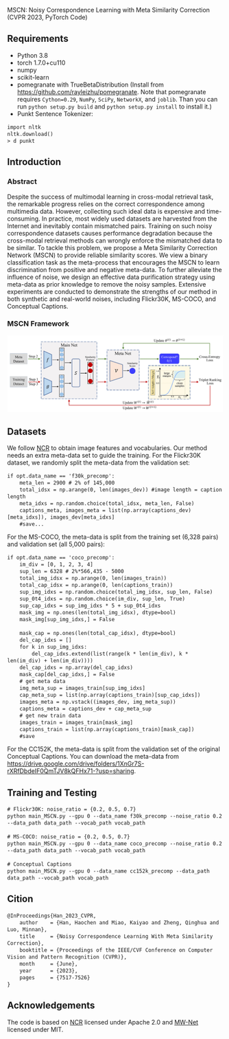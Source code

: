 MSCN: Noisy Correspondence Learning with Meta Similarity Correction (CVPR 2023, PyTorch Code)

## Requirements
- Python 3.8
- torch 1.7.0+cu110
- numpy
- scikit-learn
- pomegranate with TrueBetaDistribution (Install from https://github.com/rayleizhu/pomegranate. Note that pomegranate requires `Cython=0.29`, `NumPy`, `SciPy`, `NetworkX`, and `joblib`. Than you can run `python setup.py build` and `python setup.py install` to install it.)
- Punkt Sentence Tokenizer:
  
```
import nltk
nltk.download()
> d punkt
```

## Introduction

### Abstract 
Despite the success of multimodal learning in cross-modal retrieval task, the remarkable progress relies on the correct correspondence among multimedia data. However, collecting such ideal data is expensive and time-consuming. In practice, most widely used datasets are harvested from the Internet and inevitably contain mismatched pairs. Training on such noisy correspondence datasets causes performance degradation because the cross-modal retrieval methods can wrongly enforce the mismatched data to be similar. To tackle this problem, we propose a Meta Similarity Correction Network (MSCN) to provide reliable similarity scores. We view a binary classification task as the meta-process that encourages the MSCN to learn discrimination from positive and negative meta-data. To further alleviate the influence of noise, we design an effective data purification strategy using meta-data as prior knowledge to remove the noisy samples. Extensive experiments are conducted to demonstrate the strengths of our method in both synthetic and real-world noises, including Flickr30K, MS-COCO, and Conceptual Captions.


### MSCN Framework
<img src="https://github.com/hhc1997/MSCN/blob/main/meta-update.jpg"/>

## Datasets
We follow [NCR](https://github.com/XLearning-SCU/2021-NeurIPS-NCR) to obtain image features and vocabularies. Our method needs an extra meta-data set to guide the training. 
For the Flickr30K dataset, we randomly split the meta-data from the validation set:

```
if opt.data_name == 'f30k_precomp':
    meta_len = 2900 # 2% of 145,000
    total_idsx = np.arange(0, len(images_dev)) #image length = caption length
    meta_idxs = np.random.choice(total_idsx, meta_len, False)
    captions_meta, images_meta = list(np.array(captions_dev)[meta_idxs]), images_dev[meta_idxs]
    #save...
```

  For the MS-COCO, the meta-data is split from the training set (6,328 pairs) and validation set (all 5,000 pairs):

```
if opt.data_name == 'coco_precomp':
    im_div = [0, 1, 2, 3, 4]
    sup_len = 6328 # 2%*566,435 - 5000
    total_img_idsx = np.arange(0, len(images_train))
    total_cap_idsx = np.arange(0, len(captions_train))
    sup_img_idxs = np.random.choice(total_img_idsx, sup_len, False)
    sup_0t4_idxs = np.random.choice(im_div, sup_len, True)
    sup_cap_idxs = sup_img_idxs * 5 + sup_0t4_idxs
    mask_img = np.ones(len(total_img_idsx), dtype=bool)
    mask_img[sup_img_idxs,] = False

    mask_cap = np.ones(len(total_cap_idsx), dtype=bool)
    del_cap_idxs = []
    for k in sup_img_idxs:
        del_cap_idxs.extend(list(range(k * len(im_div), k * len(im_div) + len(im_div))))
    del_cap_idxs = np.array(del_cap_idxs)
    mask_cap[del_cap_idxs,] = False
    # get meta data
    img_meta_sup = images_train[sup_img_idxs]
    cap_meta_sup = list(np.array(captions_train)[sup_cap_idxs])
    images_meta = np.vstack((images_dev, img_meta_sup))
    captions_meta = captions_dev + cap_meta_sup
    # get new train data
    images_train = images_train[mask_img]
    captions_train = list(np.array(captions_train)[mask_cap])
    #save    
```

For the CC152K, the meta-data is split from the validation set of the original Conceptual Captions. You can download the meta-data from https://drive.google.com/drive/folders/1XnGr7S-rXRfDbdeIF0QmTJV8kQFHx71-?usp=sharing.


## Training and Testing

``` 
# Flickr30K: noise_ratio = {0.2, 0.5, 0.7}
python main_MSCN.py --gpu 0 --data_name f30k_precomp --noise_ratio 0.2 --data_path data_path --vocab_path vocab_path

# MS-COCO: noise_ratio = {0.2, 0.5, 0.7}
python main_MSCN.py --gpu 0 --data_name coco_precomp --noise_ratio 0.2 --data_path data_path --vocab_path vocab_path

# Conceptual Captions
python main_MSCN.py --gpu 0 --data_name cc152k_precomp --data_path data_path --vocab_path vocab_path

```

## Cition
``` 
@InProceedings{Han_2023_CVPR,
    author    = {Han, Haochen and Miao, Kaiyao and Zheng, Qinghua and Luo, Minnan},
    title     = {Noisy Correspondence Learning With Meta Similarity Correction},
    booktitle = {Proceedings of the IEEE/CVF Conference on Computer Vision and Pattern Recognition (CVPR)},
    month     = {June},
    year      = {2023},
    pages     = {7517-7526}
}
```

## Acknowledgements
The code is based on [NCR](https://github.com/XLearning-SCU/2021-NeurIPS-NCR) licensed under Apache 2.0 and [MW-Net](https://github.com/xjtushujun/meta-weight-net) licensed under MIT.

